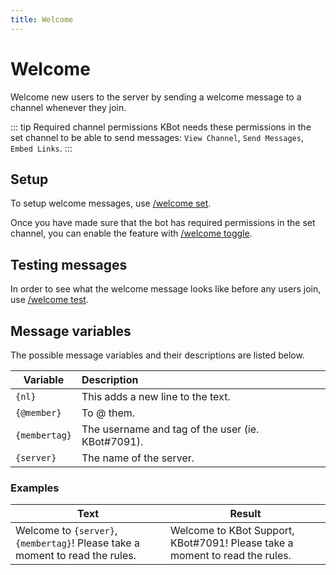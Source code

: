 ```yaml
---
title: Welcome
---
```


# Welcome

Welcome new users to the server by sending a welcome message to a channel whenever they join.

::: tip Required channel permissions
KBot needs these permissions in the set channel to be able to send messages: `View Channel`, `Send Messages`, `Embed Links`.
:::

## Setup

To setup welcome messages, use [/welcome set](/commands#welcome-set).

Once you have made sure that the bot has required permissions in the set channel, you can enable the feature with [/welcome toggle](/commands#welcome-toggle).

## Testing messages

In order to see what the welcome message looks like before any users join, use [/welcome test](/commands#welcome-test).

## Message variables

The possible message variables and their descriptions are listed below.

| Variable      | Description                                       |
| ------------- | :------------------------------------------------ |
| `{nl}`        | This adds a new line to the text.                 |
| `{@member}`   | To @ them.                                        |
| `{membertag}` | The username and tag of the user (ie. KBot#7091). |
| `{server}`    | The name of the server.                           |

### Examples

| Text                                                                          | Result                                                                      |
| ----------------------------------------------------------------------------- | --------------------------------------------------------------------------- |
| Welcome to `{server}`, `{membertag}`! Please take a moment to read the rules. | Welcome to KBot Support, KBot#7091! Please take a moment to read the rules. |
